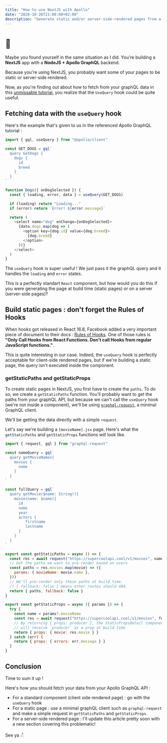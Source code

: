 ```yaml
---
title: "How to use NextJS with Apollo"
date: "2020-10-26T21:00:00+02:00"
description: "Generate static and/or server-side-rendered pages from a graphQL API"
---
```


# 💈

Maybe you found yourself in the same situation as I did. You're building a **NextJS** app with a **NodeJS + Apollo GraphQL** backend.

Because you're using NextJS, you probably want some of your pages to be static or server-side rendered.

Now, as you're finding out about how to fetch from your graphQL data in this [unmissable tutorial](https://www.apollographql.com/docs/react/data/queries/), you realize that the `UseQuery` hook could be quite useful.

## Fetching data with the `useQuery` hook

Here's the example that's given to us in the referenced Apollo GraphQL tutorial :

```javascript
import { gql, useQuery } from "@apollo/client"

const GET_DOGS = gql`
  query GetDogs {
    dogs {
      id
      breed
    }
  }
`

function Dogs({ onDogSelected }) {
  const { loading, error, data } = useQuery(GET_DOGS)

  if (loading) return "Loading..."
  if (error) return `Error! ${error.message}`

  return (
    <select name="dog" onChange={onDogSelected}>
      {data.dogs.map(dog => (
        <option key={dog.id} value={dog.breed}>
          {dog.breed}
        </option>
      ))}
    </select>
  )
}
```

The `useQuery` hook is super useful ! We just pass it the graphQL query and it handles the `loading` and `error` states.

This is a perfectly standart `React` component, but how would you do this if you were generating the page at build time (static pages) or on a server (server-side pages)?

## Build static pages : don't forget the Rules of Hooks

When hooks got released in React 16.8, Facebook added a very important piece of document to their docs : [Rules of Hooks](https://reactjs.org/docs/hooks-rules.html). One of those rules is **"Only Call Hooks from React Functions. Don’t call Hooks from regular JavaScript functions."**.

This is quite interesting in our case. Indeed, the `useQuery` hook is perfectly acceptable for client-side rendered pages, but if we're building a static page, the query isn't executed inside the component.

### getStaticPaths and getStaticProps

To create static pages in NextJS, you first have to create the `paths`. To do so, we create a `getStaticPaths` function. You'll probably want to get the paths from your graphQL API, but because we can't call the `useQuery` hook (we're not inside a component), we'll be using [`graphql-request`](https://github.com/prisma-labs/graphql-request), a minimal GraphQL client.

We'll be getting the data directly with a simple `request`.

Let's say we're building a `[movieName].jsx` page. Here's what the `getStaticPaths` and `getStaticProps` functions will look like.

```javascript
import { request, gql } from "graphql-request"

const nameQuery = gql`
  query getMovieNames{
    movies {
      name
    }
  }
`

const fullQuery = gql`
  query getMovie($name: String!){
    movie(name: $name){
      id
      name
      year
      actors {
         firstname
         lastname
      }
    }
  }
`

export const getStaticPaths = async () => {
  const res = await request("https://supercoolapi.cool/v1/movies", nameQuery)
  // Get the paths we want to pre-render based on users
  const paths = res.movies.map(movie) => ({
    params: { movieName: movie.name },
  }))
  // We'll pre-render only these paths at build time.
  // { fallback: false } means other routes should 404.
  return { paths, fallback: false }
}

export const getStaticProps = async ({ params }) => {
  try {
    const name = params?.movieName
    const res = await request("https://supercoolapi.cool/v1/movies", fullQuery, { name: name })
    // By returning { props: producer }, the StaticPropsDetail component
    // will receive `producer` as a prop at build time
    return { props: { movie: res.movie } }
  } catch (err) {
    return { props: { errors: err.message } }
  }
}
```

## Conclusion

Time to sum it up !

Here's how you should fetch your data from your Apollo GraphQL API :

- For a standard component (client side rendered page) : go with the `useQuery` hook
- For a static page : use a minimal graphQL client such as `graphql-request` and make a simple request in `getStaticPaths` and `getStaticProps`.
- For a server-side rendered page : I'll update this article pretty soon with a new section covering this problematic!

See ya 𓁚
